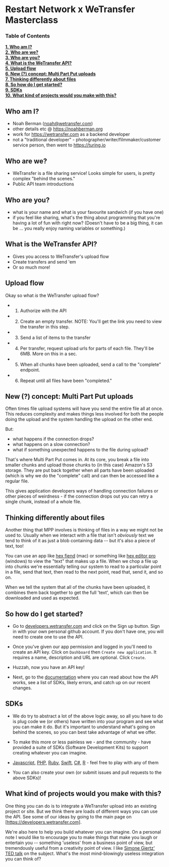 # Restart Network x WeTransfer Masterclass

### Table of Contents
**[1. Who am I?](#who-am-i)**<br>
**[2. Who are we?](#who-are-we)**<br>
**[3. Who are you?](#who-are-you)**<br>
**[4. What is the WeTransfer API?](#what-is-the-wetransfer-api)**<br>
**[5. Upload flow](#upload-flow)**<br>
**[6. New (?) concept: Multi Part Put uploads](#new-(?)-concept:-multi-part-put-uploads)**<br>
**[7. Thinking differently about files](#thinking-differently-about-files)**<br>
**[8. So how do I get started?](#so-how-do-i-get-started)**<br>
**[9. SDKs](#sdks)**<br>
**[10. What kind of projects would you make with this?](#what-kind-of-projects-would-you-make-with-this)**<br>

## Who am I?

- Noah Berman (noah@wetransfer.com)
- other details etc @ https://noahberman.org
- work for https://wetransfer.com as a backend developer
- not a "traditional developer" - photographer/writer/filmmaker/customer service person, then went to https://turing.io

## Who are we?

- WeTransfer is a file sharing service! Looks simple for users, is pretty complex "behind the scenes." 
- Public API team introductions

## Who are you?

- what is your name and what is your favourite sandwich (if you have one)
- if you feel like sharing, what's the thing about programming that you're having a lot of fun with right now?
(Doesn't have to be a big thing, it can be ... you really enjoy naming variables or something.)

## What is the WeTransfer API?

- Gives you access to WeTransfer's upload flow
- Create transfers and send 'em
- Or so much more!

## Upload flow

Okay so what _is_ the WeTransfer upload flow?

- 1. Authorize with the API
- 2. Create an empty transfer. NOTE: You'll get the link you need to view the transfer in this step.
- 3. Send a list of items to the transfer
- 4. Per transfer, request upload urls for parts of each file. They'll be 6MB. More on this in a sec. 
- 5. When all chunks have been uploaded, send a call to the "complete" endpoint. 
- 6. Repeat until all files have been "completed." 

## New (?) concept: Multi Part Put uploads

Often times file upload systems will have you send the entire file all at once. This reduces complexity and makes things less involved for both the people doing the upload and the system handling the upload on the other end.

But: 

- what happens if the connection drops?
- what happens on a slow connection?
- what if something unexpected happens to the file during upload? 

That's where Multi Part Put comes in. At its core, you break a file into smaller chunks and upload those chunks to (in this case) Amazon's S3 storage. They are put back together when all parts have been uploaded (which is why we do the "complete" call) and can then be accessed like a regular file. 

This gives application developers ways of handling connection failures or other pieces of weirdness - if the connection drops out you can retry a single chunk, instead of a whole file. 

## Thinking differently about files

Another thing that MPP involves is thinking of files in a way we might not be used to. Usually when we interact with a file that isn't _obviously_ text we tend to think of it as just a blob containing data -- but it's also a piece of text, too! 

You can use an app like [hex fiend](https://ridiculousfish.com/hexfiend/) (mac) or something like [hex editor pro](https://www.microsoft.com/en-us/p/hex-editor-pro/9wzdncrdq8l3?activetab=pivot:overviewtab) (windows) to view the "text" that makes up a file. When we chop a file up into chunks we're essentially telling our system to read to a particular point in a file, send that text, then read to the next point, read that, send it, and so on. 

When we tell the system that all of the chunks have been uploaded, it combines them back together to get the full 'text', which can then be downloaded and used as expected.

## So how do I get started?

- Go to [developers.wetransfer.com](https://developers.wetransfer.com) and click on the Sign up button. Sign in with your own personal github account. If you don't have one, you will need to create one to use the API.

- Once you've given our app permission and logged in you'll need to create an API key. Click on `Dashboard` then `Create new application`. It requires a name, description and URL are optional. Click `Create`. 

- Huzzah, now you have an API key! 

- Next, go to the [documentation](https://developers.wetransfer.com/documentation) where you can read about how the API works, see a list of SDKs, likely errors, and catch up on our recent changes. 

## SDKs

- We do try to abstract a lot of the above logic away, so all you have to do is plug code we (or others) have written into your program and see what you can make it do. But it's important to understand what's going on behind the scenes, so you can best take advantage of what we offer.

- To make this more or less painless we - and the community - have provided a suite of SDKs (Software Development Kits) to support creating whatever you can imagine.
 
- [Javascript](https://github.com/WeTransfer/wt-js-sdk), [PHP](https://github.com/arkaitzgarro/wetransfer-php-sdk), [Ruby](https://github.com/WeTransfer/wetransfer_ruby_sdk), [Swift](https://github.com/WeTransfer/WeTransfer-Swift-SDK), [C#](https://github.com/Steffens-Bridgemate/WeTransfer-C-wrapper/), [R](https://github.com/tfaber/wetransfeR) - feel free to play with any of them

- You can also create your own (or submit issues and pull requests to the above SDKs)!

## What kind of projects would you make with this?

One thing you can do is to integrate a WeTransfer upload into an existing project or site. But we think there are loads of different ways you can use the API. See some of our ideas by going to the main page on [https://developers.wetransfer.com]. 

We're also here to help you build whatever you can imagine. On a personal note I would like to encourage you to make things that make you laugh or entertain you -- something 'useless' from a business point of view, but tremendously useful from a creativity point of view. I like [Simone Giertz' TED talk](https://www.youtube.com/watch?v=c0bsKc4tiuY) on the subject. What's the most mind-blowingly useless integration you can think of?



